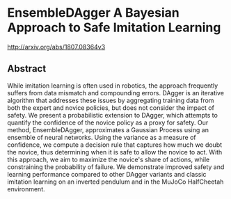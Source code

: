 # EnsembleDAgger A Bayesian Approach to Safe Imitation Learning
http://arxiv.org/abs/1807.08364v3
## Abstract
While imitation learning is often used in robotics, the approach frequently suffers from data mismatch and compounding errors. DAgger is an iterative algorithm that addresses these issues by aggregating training data from both the expert and novice policies, but does not consider the impact of safety. We present a probabilistic extension to DAgger, which attempts to quantify the confidence of the novice policy as a proxy for safety. Our method, EnsembleDAgger, approximates a Gaussian Process using an ensemble of neural networks. Using the variance as a measure of confidence, we compute a decision rule that captures how much we doubt the novice, thus determining when it is safe to allow the novice to act. With this approach, we aim to maximize the novice's share of actions, while constraining the probability of failure. We demonstrate improved safety and learning performance compared to other DAgger variants and classic imitation learning on an inverted pendulum and in the MuJoCo HalfCheetah environment.